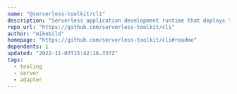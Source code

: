 ```yaml
---
name: "@serverless-toolkit/cli"
description: "Serverless application development runtime that deploys to your AWS account using the AWS-CDK."
repo_url: "https://github.com/serverless-toolkit/cli"
author: "mikebild"
homepage: "https://github.com/serverless-toolkit/cli#readme"
dependents: 1
updated: "2022-11-03T15:42:16.337Z"
tags: 
  - tooling
  - server
  - adapter
---
```

